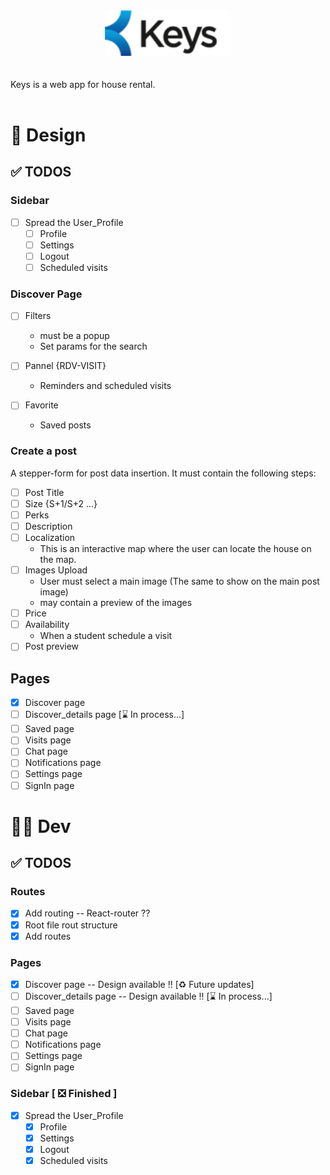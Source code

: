 <div style="text-align:center">
<img src="./src/assets/Keys_logo.png#logo" alt="drawing" style="width:40%;"/>
</div>
<br>
<br>
Keys is a web app for house rental.
<br>
<br>

# 🎨 **Design**

## ✅ TODOS

### Sidebar

- [ ] Spread the User_Profile
  - [ ] Profile
  - [ ] Settings
  - [ ] Logout
  - [ ] Scheduled visits

### Discover Page

- [ ] Filters

  - must be a popup
  - Set params for the search

- [ ] Pannel {RDV-VISIT}

  - Reminders and scheduled visits

- [ ] Favorite
  - Saved posts

### Create a post

A stepper-form for post data insertion. It must contain the following steps:

- [ ] Post Title
- [ ] Size {S+1/S+2 ...}
- [ ] Perks
- [ ] Description
- [ ] Localization
  - This is an interactive map where the user can locate the house on the map.
- [ ] Images Upload
  - User must select a main image (The same to show on the main post image)
  - may contain a preview of the images
- [ ] Price
- [ ] Availability
  - When a student schedule a visit
- [ ] Post preview

## Pages

- [x] Discover page
- [ ] Discover_details page [⌛ In process...]
- [ ] Saved page
- [ ] Visits page
- [ ] Chat page
- [ ] Notifications page
- [ ] Settings page
- [ ] SignIn page

# 👨‍💻 **Dev**

## ✅ TODOS

### Routes

- [x] Add routing -- React-router ??
- [x] Root file rout structure
- [x] Add routes

### Pages

- [x] Discover page -- Design available !! [♻️ Future updates]
- [ ] Discover_details page -- Design available !! [⌛ In process...]
- [ ] Saved page
- [ ] Visits page
- [ ] Chat page
- [ ] Notifications page
- [ ] Settings page
- [ ] SignIn page

### Sidebar [ ❎ Finished ]

- [x] Spread the User_Profile
  - [x] Profile
  - [x] Settings
  - [x] Logout
  - [x] Scheduled visits
